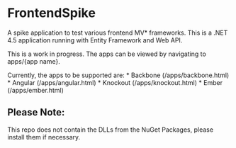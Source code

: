 FrontendSpike
=============
A spike application to test various frontend MV* frameworks.
This is a .NET 4.5 application running with Entity Framework and Web API.

This is a work in progress.  The apps can be viewed by navigating to apps/{app name}.

Currently, the apps to be supported are:
	*	Backbone (/apps/backbone.html)
	*	Angular (/apps/angular.html)
	*	Knockout (/apps/knockout.html)
	*	Ember (/apps/ember.html)

Please Note:
------------
This repo does not contain the DLLs from the NuGet Packages, please install them if necessary.
